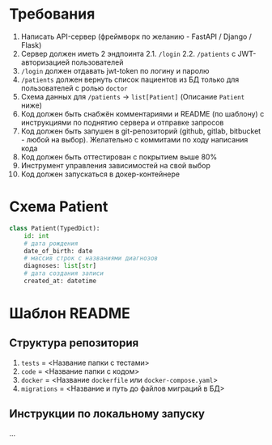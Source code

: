 # Требования

1. Написать API-сервер (фреймворк по желанию - FastAPI / Django / Flask)
2. Сервер должен иметь 2 эндпоинта
   2.1. `/login`
   2.2. `/patients` c JWT-авторизацией пользователей
3. `/login` должен отдавать jwt-token по логину и паролю
4. `/patients` должен вернуть список пациентов из БД только для пользователей с ролью `doctor`
5. Схема данных для `/patients` -> `list[Patient]` (Описание `Patient` ниже)
6. Код должен быть снабжён комментариями и README (по шаблону) с инструкциями по поднятию сервера и отправке запросов
7. Код должен быть запушен в git-репозиторий (github, gitlab, bitbucket - любой на выбор). Желательно с коммитами по ходу написания кода
8. Код должен быть оттестирован с покрытием выше 80%
9. Инструмент управления зависимостей на свой выбор
10. Код должен запускаться в докер-контейнере

# Схема Patient

```python
class Patient(TypedDict):
    id: int
    # дата рождения
    date_of_birth: date
    # массив строк с названиями диагнозов
    diagnoses: list[str]
    # дата создания записи
    created_at: datetime
```

# Шаблон README

## Структура репозитория

1. `tests` = <Название папки с тестами>
2. `code` = <Название папки с кодом>
3. `docker` = <Название `dockerfile` или `docker-compose.yaml`>
4. `migrations` = <Название и путь до файлов миграций в БД>

## Инструкции по локальному запуску

...
